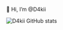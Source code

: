 👋 Hi, I’m @D4kii

![D4kii GitHub stats](https://github-readme-stats.vercel.app/api?username=D4kii&show_icons=true&theme=merko)
